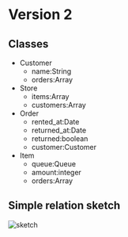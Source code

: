 # Version 2

## Classes

- Customer
  - name:String
  - orders:Array<Order>
- Store
  - items:Array<Item>
  - customers:Array<Customer>
- Order
  - rented_at:Date
  - returned_at:Date
  - returned:boolean
  - customer:Customer
- Item
  - queue:Queue<Order>
  - amount:integer
  - orders:Array<Order>
    
## Simple relation sketch

![sketch](http://i.imgur.com/LZ8gE.jpg)